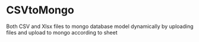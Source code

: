 # CSVtoMongo

Both CSV and Xlsx files to mongo database model dynamically by uploading files and upload to mongo according to sheet
